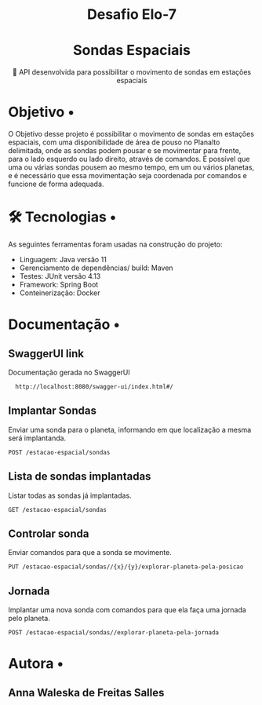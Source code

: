 <h1 align="center">Desafio Elo-7 </h1>

<h1 align="center">
    Sondas Espaciais
</h1>
<p align="center">🚀 API desenvolvida para possibilitar o movimento de sondas em estações espaciais</p>

<p align="center">
 <h1> Objetivo • </h1>

 O Objetivo desse projeto é possibilitar o movimento de sondas em estações espaciais, com uma disponibilidade de área de pouso no Planalto delimitada, onde as sondas podem pousar e se movimentar para frente, para o lado esquerdo ou lado direito, através de comandos. 
 É possível que uma ou várias sondas pousem ao mesmo tempo, em um ou vários planetas, e é necessário que essa movimentação seja coordenada por comandos e funcione de forma adequada.

<p align="center">
 <h1> 🛠 Tecnologias •</h1>

As seguintes ferramentas foram usadas na construção do projeto:
- Linguagem: Java versão 11
- Gerenciamento de dependências/ build: Maven 
- Testes: JUnit versão 4.13
- Framework: Spring Boot
- Conteinerização: Docker

<p align="center">
<h1> Documentação • </h1>

## SwaggerUI link

Documentação gerada no SwaggerUI 
```
  http://localhost:8080/swagger-ui/index.html#/
```


## Implantar Sondas

Enviar uma sonda para o planeta, informando em que localização a mesma será implantanda.
```
POST /estacao-espacial/sondas
```

## Lista de sondas implantadas
Listar todas as sondas já implantadas.
```
GET /estacao-espacial/sondas
```

## Controlar sonda
Enviar comandos para que a sonda se movimente.
```
PUT /estacao-espacial/sondas//{x}/{y}/explorar-planeta-pela-posicao
```

## Jornada
Implantar uma nova sonda com comandos para que ela faça uma jornada pelo planeta.
```
POST /estacao-espacial/sondas//explorar-planeta-pela-jornada
```


<p align="center">
 <h1> Autora • </h1>
</p>

## Anna Waleska de Freitas Salles